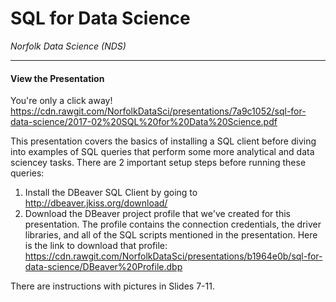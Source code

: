 # SQL for Data Science
*Norfolk Data Science (NDS)*

-------

#### View the Presentation

You're only a click away! https://cdn.rawgit.com/NorfolkDataSci/presentations/7a9c1052/sql-for-data-science/2017-02%20SQL%20for%20Data%20Science.pdf

This presentation covers the basics of installing a SQL client before diving into 
examples of SQL queries that perform some more analytical and data sciencey tasks. 
There are 2 important setup steps before running these queries: 

1. Install the DBeaver SQL Client by going to http://dbeaver.jkiss.org/download/
2. Download the DBeaver project profile that we've created for this presentation. 
The profile contains the connection credentials, the driver libraries, and all 
of the SQL scripts mentioned in the presentation. Here is the link to download that profile: 
https://cdn.rawgit.com/NorfolkDataSci/presentations/b1964e0b/sql-for-data-science/DBeaver%20Profile.dbp

There are instructions with pictures in Slides 7-11.
